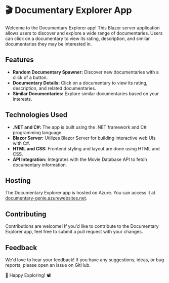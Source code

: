 # 🎬 Documentary Explorer App

Welcome to the Documentary Explorer app! This Blazor server application allows users to discover and explore a wide range of documentaries. Users can click on a documentary to view its rating, description, and similar documentaries they may be interested in.

## Features

- **Random Documentary Spawner:** Discover new documentaries with a click of a button.
- **Documentary Details:** Click on a documentary to view its rating, description, and related documentaries.
- **Similar Documentaries:** Explore similar documentaries based on your interests.

## Technologies Used

- **.NET and C#:** The app is built using the .NET framework and C# programming language.
- **Blazor Server:** Utilizes Blazor Server for building interactive web UIs with C#.
- **HTML and CSS:** Frontend styling and layout are done using HTML and CSS.
- **API Integration:** Integrates with the Movie Database API to fetch documentary information.
  
## Hosting

The Documentary Explorer app is hosted on Azure. You can access it at [documentary-genie.azurewebsites.net](https://documentarygenie.azurewebsites.net).

## Contributing

Contributions are welcome! If you'd like to contribute to the Documentary Explorer app, feel free to submit a pull request with your changes.

## Feedback

We'd love to hear your feedback! If you have any suggestions, ideas, or bug reports, please open an issue on GitHub.

🚀 Happy Exploring! 📽️
